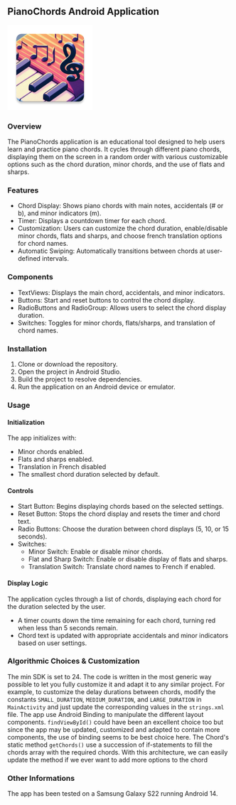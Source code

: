 ## PianoChords Android Application
![The PianoChord App Icon](app/src/main/res/mipmap-xxxhdpi/ic_launcher.webp)
### Overview

The PianoChords application is an educational tool designed to help users learn and practice piano chords. It cycles through different piano chords, displaying them on the screen in a random order with various customizable options such as the chord duration, minor chords, and the use of flats and sharps.

### Features

* Chord Display: Shows piano chords with main notes, accidentals (# or b), and minor indicators (m).
* Timer: Displays a countdown timer for each chord.
* Customization: Users can customize the chord duration, enable/disable minor chords, flats and sharps, and choose french translation options for chord names.
* Automatic Swiping: Automatically transitions between chords at user-defined intervals.

### Components

* TextViews: Displays the main chord, accidentals, and minor indicators.
* Buttons: Start and reset buttons to control the chord display.
* RadioButtons and RadioGroup: Allows users to select the chord display duration.
* Switches: Toggles for minor chords, flats/sharps, and translation of chord names.

### Installation

1. Clone or download the repository.
2. Open the project in Android Studio.
3. Build the project to resolve dependencies.
4. Run the application on an Android device or emulator.

### Usage

#### Initialization

The app initializes with:

* Minor chords enabled.
* Flats and sharps enabled.
* Translation in French disabled
* The smallest chord duration selected by default.

#### Controls

* Start Button: Begins displaying chords based on the selected settings.
* Reset Button: Stops the chord display and resets the timer and chord text.
* Radio Buttons: Choose the duration between chord displays (5, 10, or 15 seconds).
* Switches:
    * Minor Switch: Enable or disable minor chords.
    * Flat and Sharp Switch: Enable or disable display of flats and sharps.
    * Translation Switch: Translate chord names to French if enabled.

#### Display Logic

The application cycles through a list of chords, displaying each chord for the duration selected by the user.

* A timer counts down the time remaining for each chord, turning red when less than 5 seconds remain.
* Chord text is updated with appropriate accidentals and minor indicators based on user settings.

### Algorithmic Choices & Customization
The min SDK is set to 24. 
The code is written in the most generic way possible to let you fully customize it and adapt it to any similar project.
For example, to customize the delay durations between chords, modify the constants `SMALL_DURATION`, `MEDIUM_DURATION`, and `LARGE_DURATION` in `MainActivity` and just update the corresponding values in the `strings.xml` file.
The app use Android Binding to manipulate the different layout components. `findViewById()` could have been an excellent choice too but since the app may be updated, customized and adapted to contain more components, the use of binding seems to be best choice here.
The Chord's static method `getChords()` use a succession of if-statements to fill the chords array with the required chords. With this architecture, we can easily update the method if we ever want to add more options to the chord

### Other Informations
The app has been tested on a Samsung Galaxy S22 running Android 14.
